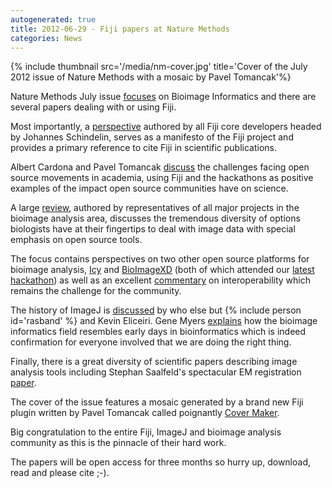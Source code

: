 ```yaml
---
autogenerated: true
title: 2012-06-29 - Fiji papers at Nature Methods
categories: News
---
```


{% include thumbnail src='/media/nm-cover.jpg' title='Cover of the July 2012 issue of Nature Methods with a mosaic by Pavel Tomancak'%}

Nature Methods July issue [focuses](http://www.nature.com/nmeth/focus/bioimageinformatics/index.html) on Bioimage Informatics and there are several papers dealing with or using Fiji.

Most importantly, a [perspective](http://www.nature.com/nmeth/journal/v9/n7/full/nmeth.2019.html) authored by all Fiji core developers headed by Johannes Schindelin, serves as a manifesto of the Fiji project and provides a primary reference to cite Fiji in scientific publications.

Albert Cardona and Pavel Tomancak [discuss](http://www.nature.com/nmeth/journal/v9/n7/full/nmeth.2082.html) the challenges facing open source movements in academia, using Fiji and the hackathons as positive examples of the impact open source communities have on science.

A large [review](http://www.nature.com/nmeth/journal/v9/n7/full/nmeth.2084.html), authored by representatives of all major projects in the bioimage analysis area, discusses the tremendous diversity of options biologists have at their fingertips to deal with image data with special emphasis on open source tools.

The focus contains perspectives on two other open source platforms for bioimage analysis, [Icy](http://www.nature.com/nmeth/journal/v9/n7/full/nmeth.2075.html) and [BioImageXD](http://www.nature.com/nmeth/journal/v9/n7/full/nmeth.2047.html) (both of which attended our [latest hackathon](/news/2011-12-14_-_Fiji_Hackathon_in_Dresden)) as well as an excellent [commentary](http://www.nature.com/nmeth/journal/v9/n7/full/nmeth.2073.html) on interoperability which remains the challenge for the community.

The history of ImageJ is [discussed](http://www.nature.com/nmeth/journal/v9/n7/full/nmeth.2089.html) by who else but {% include person id='rasband' %} and Kevin Eliceiri. Gene Myers [explains](http://www.nature.com/nmeth/journal/v9/n7/full/nmeth.2024.html) how the bioimage informatics field resembles early days in bioinformatics which is indeed confirmation for everyone involved that we are doing the right thing.

Finally, there is a great diversity of scientific papers describing image analysis tools including Stephan Saalfeld's spectacular EM registration [paper](http://www.nature.com/nmeth/journal/v9/n7/full/nmeth.2072.html).

The cover of the issue features a mosaic generated by a brand new Fiji plugin written by Pavel Tomancak called poignantly [Cover Maker](/plugins/cover-maker).

Big congratulation to the entire Fiji, ImageJ and bioimage analysis community as this is the pinnacle of their hard work.

The papers will be open access for three months so hurry up, download, read and please cite ;-).


